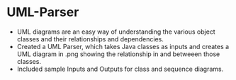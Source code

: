# UML-Parser
* UML diagrams are an easy way of understanding the various object classes and their relationships and dependencies.
* Created a UML Parser, which takes Java classes as inputs and creates a UML diagram in .png showing the relationship in and betweeen those classes.
* Included sample Inputs and Outputs for class and sequence diagrams.
